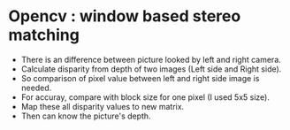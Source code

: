 # Opencv : window based stereo matching
- There is an difference between picture looked by left and right camera.  
- Calculate disparity from depth of two images (Left side and Right side).
- So comparison of pixel value between left and right side image is needed.
- For accuray, compare with block size for one pixel (I used 5x5 size).
- Map these all disparity values to new matrix.
- Then can know the picture's depth.
